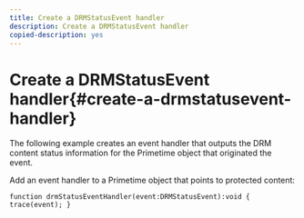 ```yaml
---
title: Create a DRMStatusEvent handler
description: Create a DRMStatusEvent handler
copied-description: yes
---
```


# Create a DRMStatusEvent handler{#create-a-drmstatusevent-handler}

The following example creates an event handler that outputs the DRM content status information for the Primetime object that originated the event. 

Add an event handler to a Primetime object that points to protected content:

   ```
   function drmStatusEventHandler(event:DRMStatusEvent):void { trace(event); } 
   ```

